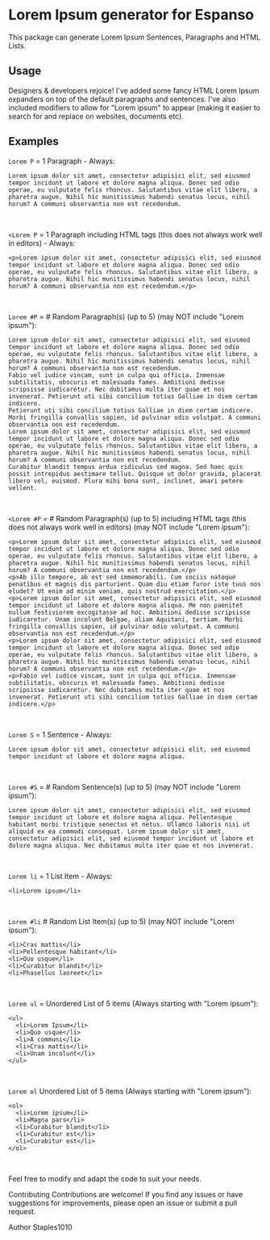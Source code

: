 # Lorem Ipsum generator for Espanso
This package can generate Lorem Ipsum Sentences, Paragraphs and HTML Lists.

## Usage

Designers & developers rejoice! I've added some fancy HTML Lorem Ipsum expanders on top of the default paragraphs and sentences.
I've also included modifiers to allow for "Lorem ipsum" to appear (making it easier to search for and replace on websites, documents etc).

## Examples

```Lorem P``` = 1 Paragraph - Always:
```
Lorem ipsum dolor sit amet, consectetur adipisici elit, sed eiusmod tempor incidunt ut labore et dolore magna aliqua. Donec sed odio operae, eu vulputate felis rhoncus. Salutantibus vitae elit libero, a pharetra augue. Nihil hic munitissimus habendi senatus locus, nihil horum? A communi observantia non est recedendum.
```
</br>

```<Lorem P``` = 1 Paragraph including HTML tags (this does not always work well in editors) - Always:
```
<p>Lorem ipsum dolor sit amet, consectetur adipisici elit, sed eiusmod tempor incidunt ut labore et dolore magna aliqua. Donec sed odio operae, eu vulputate felis rhoncus. Salutantibus vitae elit libero, a pharetra augue. Nihil hic munitissimus habendi senatus locus, nihil horum? A communi observantia non est recedendum.</p>
```
</br>

```Lorem #P``` = # Random Paragraph(s) (up to 5) (may NOT include "Lorem ipsum"):
```
Lorem ipsum dolor sit amet, consectetur adipisici elit, sed eiusmod tempor incidunt ut labore et dolore magna aliqua. Donec sed odio operae, eu vulputate felis rhoncus. Salutantibus vitae elit libero, a pharetra augue. Nihil hic munitissimus habendi senatus locus, nihil horum? A communi observantia non est recedendum.
Fabio vel iudice vincam, sunt in culpa qui officia. Inmensae subtilitatis, obscuris et malesuada fames. Ambitioni dedisse scripsisse iudicaretur. Nec dubitamus multa iter quae et nos invenerat. Petierunt uti sibi concilium totius Galliae in diem certam indicere.
Petierunt uti sibi concilium totius Galliae in diem certam indicere. Morbi fringilla convallis sapien, id pulvinar odio volutpat. A communi observantia non est recedendum.
Lorem ipsum dolor sit amet, consectetur adipisici elit, sed eiusmod tempor incidunt ut labore et dolore magna aliqua. Donec sed odio operae, eu vulputate felis rhoncus. Salutantibus vitae elit libero, a pharetra augue. Nihil hic munitissimus habendi senatus locus, nihil horum? A communi observantia non est recedendum.
Curabitur blandit tempus ardua ridiculus sed magna. Sed haec quis possit intrepidus aestimare tellus. Quisque ut dolor gravida, placerat libero vel, euismod. Plura mihi bona sunt, inclinet, amari petere vellent.
```
</br>

```<Lorem #P``` = # Random Paragraph(s) (up to 5) including HTML tags (this does not always work well in editors) (may NOT include "Lorem ipsum"):
```
<p>Lorem ipsum dolor sit amet, consectetur adipisici elit, sed eiusmod tempor incidunt ut labore et dolore magna aliqua. Donec sed odio operae, eu vulputate felis rhoncus. Salutantibus vitae elit libero, a pharetra augue. Nihil hic munitissimus habendi senatus locus, nihil horum? A communi observantia non est recedendum.</p>
<p>Ab illo tempore, ab est sed immemorabili. Cum sociis natoque penatibus et magnis dis parturient. Quam diu etiam furor iste tuus nos eludet? Ut enim ad minim veniam, quis nostrud exercitation.</p>
<p>Lorem ipsum dolor sit amet, consectetur adipisici elit, sed eiusmod tempor incidunt ut labore et dolore magna aliqua. Me non paenitet nullum festiviorem excogitasse ad hoc. Ambitioni dedisse scripsisse iudicaretur. Unam incolunt Belgae, aliam Aquitani, tertiam. Morbi fringilla convallis sapien, id pulvinar odio volutpat. A communi observantia non est recedendum.</p>
<p>Lorem ipsum dolor sit amet, consectetur adipisici elit, sed eiusmod tempor incidunt ut labore et dolore magna aliqua. Donec sed odio operae, eu vulputate felis rhoncus. Salutantibus vitae elit libero, a pharetra augue. Nihil hic munitissimus habendi senatus locus, nihil horum? A communi observantia non est recedendum.</p>
<p>Fabio vel iudice vincam, sunt in culpa qui officia. Inmensae subtilitatis, obscuris et malesuada fames. Ambitioni dedisse scripsisse iudicaretur. Nec dubitamus multa iter quae et nos invenerat. Petierunt uti sibi concilium totius Galliae in diem certam indicere.</p>
```
</br>

```Lorem S``` = 1 Sentence - Always:
```
Lorem ipsum dolor sit amet, consectetur adipisici elit, sed eiusmod tempor incidunt ut labore et dolore magna aliqua.
```
</br>

```Lorem #S``` = # Random Sentence(s) (up to 5) (may NOT include "Lorem ipsum"):
```
Lorem ipsum dolor sit amet, consectetur adipisici elit, sed eiusmod tempor incidunt ut labore et dolore magna aliqua. Pellentesque habitant morbi tristique senectus et netus. Ullamco laboris nisi ut aliquid ex ea commodi consequat. Lorem ipsum dolor sit amet, consectetur adipisici elit, sed eiusmod tempor incidunt ut labore et dolore magna aliqua. Nec dubitamus multa iter quae et nos invenerat.
```
</br>

```Lorem li``` = 1 List Item - Always:
```
<li>Lorem ipsum</li>
```
</br>

```Lorem #li``` # Random List Item(s) (up to 5) (may NOT include "Lorem ipsum"):

```
<li>Cras mattis</li>
<li>Pellentesque habitant</li>
<li>Quo usque</li>
<li>Curabitur blandit</li>
<li>Phasellus laoreet</li>
```
</br>

```Lorem ul``` = Unordered List of 5 items (Always starting with "Lorem ipsum"):
</br>
```
<ul>
  <li>Lorem Ipsum</li>
  <li>Quo usque</li>
  <li>A communi</li>
  <li>Cras mattis</li>
  <li>Unam incolunt</li>
</ul>
```
</br>

```Lorem ol``` Unordered List of 5 items (Always starting with "Lorem ipsum"):
</br>
```
<ol>
  <li>Lorem ipsum</li>
  <li>Magna pars</li>
  <li>Curabitur blandit</li>
  <li>Curabitur est</li>
  <li>Curabitur est</li>
</ol>
```
</br>

Feel free to modify and adapt the code to suit your needs.

Contributing
Contributions are welcome! If you find any issues or have suggestions for improvements, please open an issue or submit a pull request.

Author Staples1010
